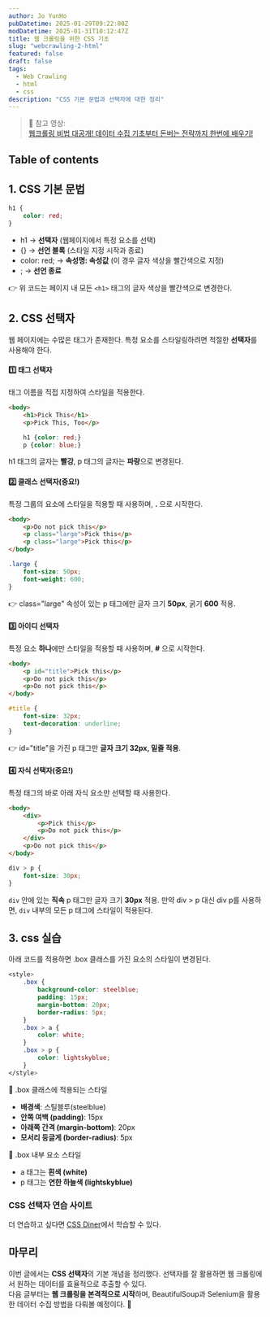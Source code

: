 ```yaml
---
author: Jo YunHo
pubDatetime: 2025-01-29T09:22:00Z
modDatetime: 2025-01-31T10:12:47Z
title: 웹 크롤링을 위한 CSS 기초
slug: "webcrawling-2-html"
featured: false
draft: false
tags:
  - Web Crawling
  - html
  - css
description: "CSS 기본 문법과 선택자에 대한 정리"
---
```


> 📌 참고 영상:  
> [웹크롤링 비법 대공개! 데이터 수집 기초부터 돈버는 전략까지 한번에 배우기!](https://www.youtube.com/watch?v=Uf21RUo3KNc&list=PLNO7MWpu0eeUFdGMirV8_EkiLETqj8xA4)

## Table of contents

## 1. CSS 기본 문법

```css
h1 {
    color: red;
}
```
- h1 → **선택자** (웹페이지에서 특정 요소를 선택)
- {} → **선언 블록** (스타일 지정 시작과 종료)
- color: red; → **속성명: 속성값** (이 경우 글자 색상을 빨간색으로 지정)
- ; → **선언 종료**

👉 위 코드는 페이지 내 모든 `<h1>` 태그의 글자 색상을 빨간색으로 변경한다.

## 2. CSS 선택자

웹 페이지에는 수많은 태그가 존재한다. 특정 요소를 스타일링하려면 적절한 **선택자**를 사용해야 한다.

#### 1️⃣ 태그 선택자
태그 이름을 직접 지정하여 스타일을 적용한다.

```html
<body>
    <h1>Pick This</h1>
    <p>Pick This, Too</p>
```

```css
    h1 {color: red;}
    p {color: blue;}
```

h1 태그의 글자는 **빨강**, p 태그의 글자는 **파랑**으로 변경된다.

#### 2️⃣ 클래스 선택자(중요!)

특정 그룹의 요소에 스타일을 적용할 때 사용하며, **.** 으로 시작한다.

```html
<body>
    <p>Do not pick this</p>
    <p class="large">Pick this</p>
    <p class="large">Pick this</p>
</body>
```

```css
.large {
    font-size: 50px;
    font-weight: 600;
}
```

👉 class="large" 속성이 있는 p 태그에만 글자 크기 **50px**, 굵기 **600** 적용.

#### 3️⃣ 아이디 선택자

특정 요소 **하나**에만 스타일을 적용할 때 사용하며, **#** 으로 시작한다.

```html
<body>
    <p id="title">Pick this</p>
    <p>Do not pick this</p>
    <p>Do not pick this</p>
</body>
```

```css
#title {
    font-size: 32px;
    text-decoration: underline;
}
```

👉 id="title"을 가진 p 태그만 **글자 크기 32px, 밑줄 적용**.

#### 4️⃣ 자식 선택자(중요!)

특정 태그의 바로 아래 자식 요소만 선택할 때 사용한다.

```html
<body>
    <div>
        <p>Pick this</p>
        <p>Do not pick this</p>
    </div>
    <p>Do not pick this</p>
</body>
```

```css
div > p {
    font-size: 30px;
}
```

`div` 안에 있는 **직속** p 태그만 글자 크기 **30px** 적용.
만약 div > p 대신 div p를 사용하면, `div` 내부의 모든 p 태그에 스타일이 적용된다.


## 3. css 실습

아래 코드를 적용하면 .box 클래스를 가진 요소의 스타일이 변경된다.
```css
<style>
    .box {
        background-color: steelblue;
        padding: 15px;
        margin-bottom: 20px;
        border-radius: 5px;
    }
    .box > a {
        color: white;
    }
    .box > p {
        color: lightskyblue;
    }
</style>
```

📌 .box 클래스에 적용되는 스타일
- **배경색**: 스틸블루(steelblue)
- **안쪽 여백 (padding)**: 15px
- **아래쪽 간격 (margin-bottom)**: 20px
- **모서리 둥글게 (border-radius)**: 5px

📌 .box 내부 요소 스타일
- a 태그는 **흰색 (white)**
- p 태그는 **연한 하늘색 (lightskyblue)**


### CSS 선택자 연습 사이트

더 연습하고 싶다면 [CSS Diner](https://flukeout.github.io/)에서 학습할 수 있다.

## 마무리  

이번 글에서는 **CSS 선택자**의 기본 개념을 정리했다. 선택자를 잘 활용하면 웹 크롤링에서 원하는 데이터를 효율적으로 추출할 수 있다.  
다음 글부터는 **웹 크롤링을 본격적으로 시작**하며, BeautifulSoup과 Selenium을 활용한 데이터 수집 방법을 다뤄볼 예정이다. 🚀
